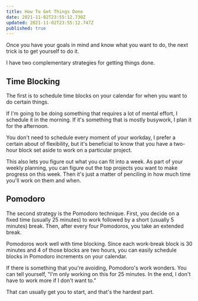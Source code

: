 ```yaml
---
title: How To Get Things Done
date: 2021-11-02T23:55:12.730Z
updated: 2021-11-02T23:55:12.747Z
published: true
---
```

Once you have your goals in mind and know what you want to do, the next trick is to get yourself to do it.

I have two complementary strategies for getting things done.

## Time Blocking

The first is to schedule time blocks on your calendar for when you want to do certain things.

If I'm going to be doing something that requires a lot of mental effort, I schedule it in the morning. If it's something that is mostly busywork, I plan it for the afternoon.

You don't need to schedule every moment of your workday, I prefer a certain about of flexibility, but it's beneficial to know that you have a two-hour block set aside to work on a particular project.

This also lets you figure out what you can fit into a week. As part of your weekly planning, you can figure out the top projects you want to make progress on this week. Then it's just a matter of penciling in how much time you'll work on them and when.

## Pomodoro

The second strategy is the Pomodoro technique. First, you decide on a fixed time (usually 25 minutes) to work followed by a short (usually 5 minutes) break. Then, after every four Pomodoros, you take an extended break.

Pomodoros work well with time blocking. Since each work-break block is 30 minutes and 4 of those blocks are two hours, you can easily schedule blocks in Pomodoro increments on your calendar.

If there is something that you're avoiding, Pomodoro's work wonders. You can tell yourself, "I'm only working on this for 25 minutes. In the end, I don't have to work more if I don't want to." 

That can usually get you to start, and that's the hardest part.
